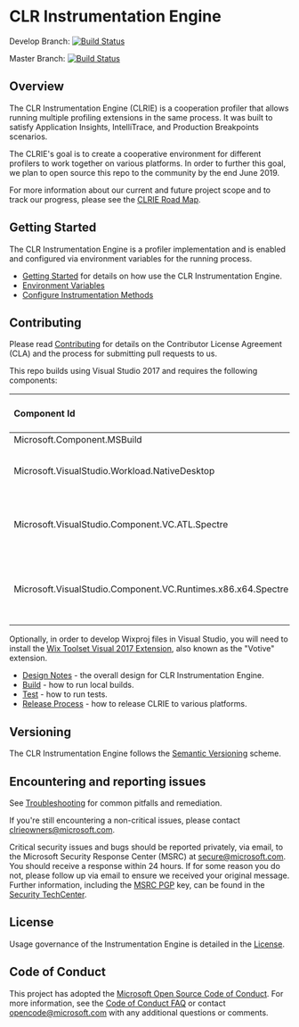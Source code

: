 ﻿# CLR Instrumentation Engine

Develop Branch: [![Build Status](https://devdiv.visualstudio.com/DevDiv/_apis/build/status/ClrInstrumentationEngine/GitHub/ClrInstrumentationEngine-CI-Yaml?branchName=develop)](https://devdiv.visualstudio.com/DevDiv/_build/latest?definitionId=11310&branchName=develop)

Master Branch: [![Build Status](https://devdiv.visualstudio.com/DevDiv/_apis/build/status/ClrInstrumentationEngine/GitHub/ClrInstrumentationEngine-Signed-Yaml?branchName=master)](https://devdiv.visualstudio.com/DevDiv/_build/latest?definitionId=11311&branchName=master)

## Overview

The CLR Instrumentation Engine (CLRIE) is a cooperation profiler that allows running multiple profiling extensions in the same process. It was built to satisfy Application Insights, IntelliTrace, and Production Breakpoints scenarios.

The CLRIE's goal is to create a cooperative environment for different profilers to work together on various platforms. In order to further this goal, we plan to open source this repo to the community by the end June 2019.

For more information about our current and future project scope and to track our progress, please see the [CLRIE Road Map](roadmap.md).

## Getting Started

The CLR Instrumentation Engine is a profiler implementation and is enabled and configured via environment variables for the running process.

* [Getting Started](docs/getting_started.md) for details on how use the CLR Instrumentation Engine.
* [Environment Variables](docs/environment_variables.md)
* [Configure Instrumentation Methods](docs/configuration.md)

## Contributing

Please read [Contributing](CONTRIBUTING.md) for details on the Contributor License Agreement (CLA) and the process for submitting pull requests to us.

This repo builds using Visual Studio 2017 and requires the following components:

|Component Id|Component Friendly Name|
|:--|:--
Microsoft.Component.MSBuild|MSBuild
Microsoft.VisualStudio.Workload.NativeDesktop|Desktop development with C++ (Workload)
Microsoft.VisualStudio.Component.VC.ATL.Spectre|Visual C++ ATL (x86/x64) with Spectre Mitigations
Microsoft.VisualStudio.Component.VC.Runtimes.x86.x64.Spectre|VC++ 2017 version 15.9 v14.16 libs for spectre (x86 and x64)

Optionally, in order to develop Wixproj files in Visual Studio, you will need to install the [Wix Toolset Visual 2017 Extension](https://marketplace.visualstudio.com/items?itemName=RobMensching.WixToolsetVisualStudio2017Extension), also known as the "Votive" extension.

* [Design Notes](DESIGN-NOTES.md) - the overall design for CLR Instrumentation Engine.
* [Build](docs/build.md) - how to run local builds.
* [Test](docs/test.md) - how to run tests.
* [Release Process](docs/release_process.md) - how to release CLRIE to various platforms.

## Versioning

The CLR Instrumentation Engine follows the [Semantic Versioning](https://semver.org/) scheme.


## Encountering and reporting issues

See [Troubleshooting](docs/troubleshooting.md) for common pitfalls and remediation.

If you're still encountering a non-critical issues, please contact clrieowners@microsoft.com.

Critical security issues and bugs should be reported privately, via email, to the Microsoft Security
Response Center (MSRC) at [secure@microsoft.com](mailto:secure@microsoft.com). You should
receive a response within 24 hours. If for some reason you do not, please follow up via
email to ensure we received your original message. Further information, including the
[MSRC PGP](https://technet.microsoft.com/security/dn606155) key, can be found in
the [Security TechCenter](https://technet.microsoft.com/security/default).

## License

Usage governance of the Instrumentation Engine is detailed in the [License](LICENSE).

## Code of Conduct

This project has adopted the [Microsoft Open Source Code of Conduct](https://opensource.microsoft.com/codeofconduct/). For more information, see the [Code of Conduct FAQ](https://opensource.microsoft.com/codeofconduct/faq/) or contact opencode@microsoft.com with any additional questions or comments.
